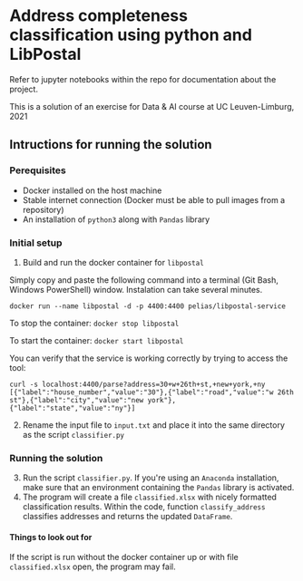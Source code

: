 # Address completeness classification using python and LibPostal

Refer to jupyter notebooks within the repo for documentation about the project.

This is a solution of an exercise for Data & AI course at UC Leuven-Limburg, 2021

## Intructions for running the solution
### Perequisites
- Docker installed on the host machine
- Stable internet connection (Docker must be able to pull images from a repository)
- An installation of `python3` along with `Pandas` library

### Initial setup
1. Build and run the docker container for `libpostal`

Simply copy and paste the following command into a terminal (Git Bash, Windows PowerShell) window. Instalation can take several minutes.

`docker run --name libpostal -d -p 4400:4400 pelias/libpostal-service`

To stop the container: `docker stop libpostal`

To start the container: `docker start libpostal`

You can verify that the service is working correctly by trying to access the tool:
```shell
curl -s localhost:4400/parse?address=30+w+26th+st,+new+york,+ny
[{"label":"house_number","value":"30"},{"label":"road","value":"w 26th st"},{"label":"city","value":"new york"},{"label":"state","value":"ny"}]
```
2. Rename the input file to `input.txt` and place it into the same directory as the script `classifier.py`

### Running the solution
3. Run the script `classifier.py`. If you're using an  `Anaconda` installation, make sure that an environment containing the `Pandas` library is activated.
4. The program will create a file `classified.xlsx` with nicely formatted classification results. Within the code, function `classify_address` classifies addresses and returns the updated `DataFrame`.

#### Things to look out for
If the script is run without the docker container up or with file `classified.xlsx` open, the program may fail.
